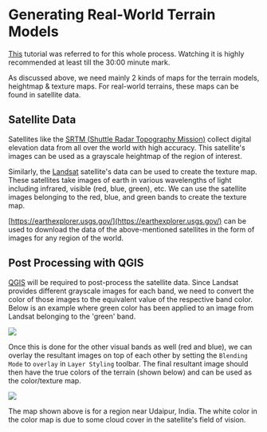 Generating Real-World Terrain Models
====================================

[This](https://www.youtube.com/watch?v=-ubDqXZtdJE) tutorial was referred to for this whole process. Watching it is highly recommended at least till the 30:00 minute mark.

  

As discussed above, we need mainly 2 kinds of maps for the terrain models, heightmap & texture maps. For real-world terrains, these maps can be found in satellite data.

  

Satellite Data
--------------

Satellites like the [SRTM (Shuttle Radar Topography Mission)](https://www.usgs.gov/centers/eros/science/usgs-eros-archive-digital-elevation-shuttle-radar-topography-mission-srtm-1) collect digital elevation data from all over the world with high accuracy. This satellite's images can be used as a grayscale heightmap of the region of interest.

Similarly, the [Landsat](https://www.nasa.gov/mission_pages/landsat/overview/index.html) satellite's data can be used to create the texture map. These satellites take images of earth in various wavelengths of light including infrared, visible (red, blue, green), etc. We can use the satellite images belonging to the red, blue, and green bands to create the texture map.

  

[https://earthexplorer.usgs.gov/](https://earthexplorer.usgs.gov/) can be used to download the data of the above-mentioned satellites in the form of images for any region of the world.

  

Post Processing with QGIS
-------------------------

[QGIS](https://www.qgis.org/en/site/forusers/download.html) will be required to post-process the satellite data. Since Landsat provides different grayscale images for each band, we need to convert the color of those images to the equivalent value of the respective band color. Below is an example where green color has been applied to an image from Landsat belonging to the 'green' band.

  

![](https://t37413662.p.clickup-attachments.com/t37413662/da899e6f-e10a-4813-ae0f-e47a24b2fa81/New%20Project.jpg)

  

Once this is done for the other visual bands as well (red and blue), we can overlay the resultant images on top of each other by setting the `Blending Mode` to `overlay` in `Layer Styling` toolbar. The final resultant image should then have the true colors of the terrain (shown below) and can be used as the color/texture map.

  

![](https://t37413662.p.clickup-attachments.com/t37413662/311904cc-ac3a-4d74-bfc9-a9ae846916f8/Screenshot%20from%202022-09-26%2022-05-12.png)

  

The map shown above is for a region near Udaipur, India. The white color in the color map is due to some cloud cover in the satellite's field of vision.

  